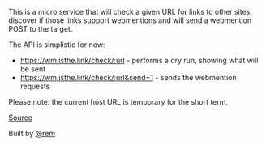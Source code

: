 This is a micro service that will check a given URL for links to other sites, discover if those links support webmentions and will send a webmention POST to the target.

The API is simplistic for now:

- https://wm.isthe.link/check/:url - performs a dry run, showing what will be sent
- https://wm.isthe.link/check/:url&send=1 - sends the webmention requests

Please note: the current host URL is temporary for the short term.

[Source](https://github.com/remy/wm)

Built by [@rem](https://remysharp.com)
